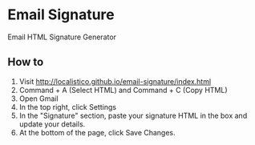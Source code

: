 # Email Signature

Email HTML Signature Generator

## How to

1. Visit http://localistico.github.io/email-signature/index.html
2. Command + A (Select HTML) and Command + C (Copy HTML)
3. Open Gmail
4. In the top right, click Settings
5. In the "Signature" section, paste your signature HTML in the box and update your details.
6. At the bottom of the page, click Save Changes.
